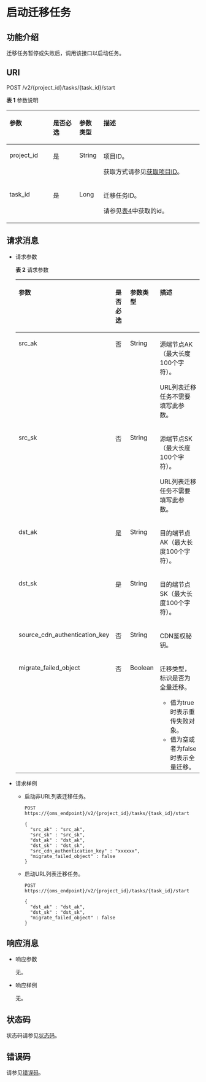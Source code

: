 # 启动迁移任务<a name="oms_api_0041"></a>

## 功能介绍<a name="zh-cn_topic_0245075044_section29415884"></a>

迁移任务暂停或失败后，调用该接口以启动任务。

## URI<a name="zh-cn_topic_0245075044_section63416368"></a>

POST /v2/\{project\_id\}/tasks/\{task\_id\}/start

**表 1**  参数说明

<a name="zh-cn_topic_0245075044_table48602288"></a>
<table><thead align="left"><tr id="zh-cn_topic_0245075044_row53442317"><th class="cellrowborder" valign="top" width="22.55%" id="mcps1.2.5.1.1"><p id="zh-cn_topic_0245075044_p33860402"><a name="zh-cn_topic_0245075044_p33860402"></a><a name="zh-cn_topic_0245075044_p33860402"></a>参数</p>
</th>
<th class="cellrowborder" valign="top" width="13.63%" id="mcps1.2.5.1.2"><p id="zh-cn_topic_0245075044_p58338056"><a name="zh-cn_topic_0245075044_p58338056"></a><a name="zh-cn_topic_0245075044_p58338056"></a>是否必选</p>
</th>
<th class="cellrowborder" valign="top" width="12.5%" id="mcps1.2.5.1.3"><p id="zh-cn_topic_0245075044_p1437317915593"><a name="zh-cn_topic_0245075044_p1437317915593"></a><a name="zh-cn_topic_0245075044_p1437317915593"></a>参数类型</p>
</th>
<th class="cellrowborder" valign="top" width="51.32%" id="mcps1.2.5.1.4"><p id="zh-cn_topic_0245075044_p27762102"><a name="zh-cn_topic_0245075044_p27762102"></a><a name="zh-cn_topic_0245075044_p27762102"></a>描述</p>
</th>
</tr>
</thead>
<tbody><tr id="zh-cn_topic_0245075044_row34137829"><td class="cellrowborder" valign="top" width="22.55%" headers="mcps1.2.5.1.1 "><p id="zh-cn_topic_0245075044_p13700797"><a name="zh-cn_topic_0245075044_p13700797"></a><a name="zh-cn_topic_0245075044_p13700797"></a>project_id</p>
</td>
<td class="cellrowborder" valign="top" width="13.63%" headers="mcps1.2.5.1.2 "><p id="zh-cn_topic_0245075044_p14131123114107"><a name="zh-cn_topic_0245075044_p14131123114107"></a><a name="zh-cn_topic_0245075044_p14131123114107"></a>是</p>
</td>
<td class="cellrowborder" valign="top" width="12.5%" headers="mcps1.2.5.1.3 "><p id="zh-cn_topic_0245075044_p537319125913"><a name="zh-cn_topic_0245075044_p537319125913"></a><a name="zh-cn_topic_0245075044_p537319125913"></a>String</p>
</td>
<td class="cellrowborder" valign="top" width="51.32%" headers="mcps1.2.5.1.4 "><p id="zh-cn_topic_0245075044_p109055560105"><a name="zh-cn_topic_0245075044_p109055560105"></a><a name="zh-cn_topic_0245075044_p109055560105"></a>项目ID。</p>
<p id="zh-cn_topic_0245075044_p14899747660"><a name="zh-cn_topic_0245075044_p14899747660"></a><a name="zh-cn_topic_0245075044_p14899747660"></a>获取方式请参见<a href="获取项目ID.md">获取项目ID</a>。</p>
</td>
</tr>
<tr id="zh-cn_topic_0245075044_row5791732161220"><td class="cellrowborder" valign="top" width="22.55%" headers="mcps1.2.5.1.1 "><p id="zh-cn_topic_0245075044_p2257205414"><a name="zh-cn_topic_0245075044_p2257205414"></a><a name="zh-cn_topic_0245075044_p2257205414"></a>task_id</p>
</td>
<td class="cellrowborder" valign="top" width="13.63%" headers="mcps1.2.5.1.2 "><p id="zh-cn_topic_0245075044_p102511202048"><a name="zh-cn_topic_0245075044_p102511202048"></a><a name="zh-cn_topic_0245075044_p102511202048"></a>是</p>
</td>
<td class="cellrowborder" valign="top" width="12.5%" headers="mcps1.2.5.1.3 "><p id="zh-cn_topic_0245075044_p53748918594"><a name="zh-cn_topic_0245075044_p53748918594"></a><a name="zh-cn_topic_0245075044_p53748918594"></a>Long</p>
</td>
<td class="cellrowborder" valign="top" width="51.32%" headers="mcps1.2.5.1.4 "><p id="zh-cn_topic_0245075044_p1221394353912"><a name="zh-cn_topic_0245075044_p1221394353912"></a><a name="zh-cn_topic_0245075044_p1221394353912"></a>迁移任务ID。</p>
<p id="zh-cn_topic_0245075044_p1792986165315"><a name="zh-cn_topic_0245075044_p1792986165315"></a><a name="zh-cn_topic_0245075044_p1792986165315"></a>请参见<a href="查询迁移任务列表.md#zh-cn_topic_0245075054_table46441279">表4</a>中获取的id。</p>
</td>
</tr>
</tbody>
</table>

## 请求消息<a name="zh-cn_topic_0245075044_section59634524"></a>

-   请求参数

    **表 2**  请求参数

    <a name="zh-cn_topic_0245075044_table44689431"></a>
    <table><thead align="left"><tr id="zh-cn_topic_0245075044_row56226836"><th class="cellrowborder" valign="top" width="23.06230623062306%" id="mcps1.2.5.1.1"><p id="zh-cn_topic_0245075044_p58079852"><a name="zh-cn_topic_0245075044_p58079852"></a><a name="zh-cn_topic_0245075044_p58079852"></a>参数</p>
    </th>
    <th class="cellrowborder" valign="top" width="13.511351135113511%" id="mcps1.2.5.1.2"><p id="zh-cn_topic_0245075044_p178105915218"><a name="zh-cn_topic_0245075044_p178105915218"></a><a name="zh-cn_topic_0245075044_p178105915218"></a>是否必选</p>
    </th>
    <th class="cellrowborder" valign="top" width="13.34133413341334%" id="mcps1.2.5.1.3"><p id="zh-cn_topic_0245075044_p6847548"><a name="zh-cn_topic_0245075044_p6847548"></a><a name="zh-cn_topic_0245075044_p6847548"></a>参数类型</p>
    </th>
    <th class="cellrowborder" valign="top" width="50.085008500850094%" id="mcps1.2.5.1.4"><p id="zh-cn_topic_0245075044_p30936422"><a name="zh-cn_topic_0245075044_p30936422"></a><a name="zh-cn_topic_0245075044_p30936422"></a>描述</p>
    </th>
    </tr>
    </thead>
    <tbody><tr id="zh-cn_topic_0245075044_row21442089"><td class="cellrowborder" valign="top" width="23.06230623062306%" headers="mcps1.2.5.1.1 "><p id="zh-cn_topic_0245075044_p165951828195813"><a name="zh-cn_topic_0245075044_p165951828195813"></a><a name="zh-cn_topic_0245075044_p165951828195813"></a>src_ak</p>
    </td>
    <td class="cellrowborder" valign="top" width="13.511351135113511%" headers="mcps1.2.5.1.2 "><p id="zh-cn_topic_0245075044_p188641422155814"><a name="zh-cn_topic_0245075044_p188641422155814"></a><a name="zh-cn_topic_0245075044_p188641422155814"></a>否</p>
    </td>
    <td class="cellrowborder" valign="top" width="13.34133413341334%" headers="mcps1.2.5.1.3 "><p id="zh-cn_topic_0245075044_p21367612"><a name="zh-cn_topic_0245075044_p21367612"></a><a name="zh-cn_topic_0245075044_p21367612"></a>String</p>
    </td>
    <td class="cellrowborder" valign="top" width="50.085008500850094%" headers="mcps1.2.5.1.4 "><p id="zh-cn_topic_0245075044_p2491394"><a name="zh-cn_topic_0245075044_p2491394"></a><a name="zh-cn_topic_0245075044_p2491394"></a>源端节点AK（最大长度100个字符）。</p>
    <p id="zh-cn_topic_0245075044_p13271538175912"><a name="zh-cn_topic_0245075044_p13271538175912"></a><a name="zh-cn_topic_0245075044_p13271538175912"></a>URL列表迁移任务不需要填写此参数。</p>
    </td>
    </tr>
    <tr id="zh-cn_topic_0245075044_row22422552"><td class="cellrowborder" valign="top" width="23.06230623062306%" headers="mcps1.2.5.1.1 "><p id="zh-cn_topic_0245075044_p65952286584"><a name="zh-cn_topic_0245075044_p65952286584"></a><a name="zh-cn_topic_0245075044_p65952286584"></a>src_sk</p>
    </td>
    <td class="cellrowborder" valign="top" width="13.511351135113511%" headers="mcps1.2.5.1.2 "><p id="zh-cn_topic_0245075044_p786492220583"><a name="zh-cn_topic_0245075044_p786492220583"></a><a name="zh-cn_topic_0245075044_p786492220583"></a>否</p>
    </td>
    <td class="cellrowborder" valign="top" width="13.34133413341334%" headers="mcps1.2.5.1.3 "><p id="zh-cn_topic_0245075044_p11736974"><a name="zh-cn_topic_0245075044_p11736974"></a><a name="zh-cn_topic_0245075044_p11736974"></a>String</p>
    </td>
    <td class="cellrowborder" valign="top" width="50.085008500850094%" headers="mcps1.2.5.1.4 "><p id="zh-cn_topic_0245075044_p32424647"><a name="zh-cn_topic_0245075044_p32424647"></a><a name="zh-cn_topic_0245075044_p32424647"></a>源端节点SK（最大长度100个字符）。</p>
    <p id="zh-cn_topic_0245075044_p11744114210594"><a name="zh-cn_topic_0245075044_p11744114210594"></a><a name="zh-cn_topic_0245075044_p11744114210594"></a>URL列表迁移任务不需要填写此参数。</p>
    </td>
    </tr>
    <tr id="zh-cn_topic_0245075044_row23386368"><td class="cellrowborder" valign="top" width="23.06230623062306%" headers="mcps1.2.5.1.1 "><p id="zh-cn_topic_0245075044_p359682819580"><a name="zh-cn_topic_0245075044_p359682819580"></a><a name="zh-cn_topic_0245075044_p359682819580"></a>dst_ak</p>
    </td>
    <td class="cellrowborder" valign="top" width="13.511351135113511%" headers="mcps1.2.5.1.2 "><p id="zh-cn_topic_0245075044_p20790195914529"><a name="zh-cn_topic_0245075044_p20790195914529"></a><a name="zh-cn_topic_0245075044_p20790195914529"></a>是</p>
    </td>
    <td class="cellrowborder" valign="top" width="13.34133413341334%" headers="mcps1.2.5.1.3 "><p id="zh-cn_topic_0245075044_p27097356"><a name="zh-cn_topic_0245075044_p27097356"></a><a name="zh-cn_topic_0245075044_p27097356"></a>String</p>
    </td>
    <td class="cellrowborder" valign="top" width="50.085008500850094%" headers="mcps1.2.5.1.4 "><p id="zh-cn_topic_0245075044_p14377323"><a name="zh-cn_topic_0245075044_p14377323"></a><a name="zh-cn_topic_0245075044_p14377323"></a>目的端节点AK（最大长度100个字符）。</p>
    </td>
    </tr>
    <tr id="zh-cn_topic_0245075044_row62287048"><td class="cellrowborder" valign="top" width="23.06230623062306%" headers="mcps1.2.5.1.1 "><p id="zh-cn_topic_0245075044_p1559632815818"><a name="zh-cn_topic_0245075044_p1559632815818"></a><a name="zh-cn_topic_0245075044_p1559632815818"></a>dst_sk</p>
    </td>
    <td class="cellrowborder" valign="top" width="13.511351135113511%" headers="mcps1.2.5.1.2 "><p id="zh-cn_topic_0245075044_p5792125965219"><a name="zh-cn_topic_0245075044_p5792125965219"></a><a name="zh-cn_topic_0245075044_p5792125965219"></a>是</p>
    </td>
    <td class="cellrowborder" valign="top" width="13.34133413341334%" headers="mcps1.2.5.1.3 "><p id="zh-cn_topic_0245075044_p39453247"><a name="zh-cn_topic_0245075044_p39453247"></a><a name="zh-cn_topic_0245075044_p39453247"></a>String</p>
    </td>
    <td class="cellrowborder" valign="top" width="50.085008500850094%" headers="mcps1.2.5.1.4 "><p id="zh-cn_topic_0245075044_p13871385"><a name="zh-cn_topic_0245075044_p13871385"></a><a name="zh-cn_topic_0245075044_p13871385"></a>目的端节点SK（最大长度100个字符）。</p>
    </td>
    </tr>
    <tr id="zh-cn_topic_0245075044_row31159287487"><td class="cellrowborder" valign="top" width="23.06230623062306%" headers="mcps1.2.5.1.1 "><p id="zh-cn_topic_0245075044_p1596182835812"><a name="zh-cn_topic_0245075044_p1596182835812"></a><a name="zh-cn_topic_0245075044_p1596182835812"></a>source_cdn_authentication_key</p>
    </td>
    <td class="cellrowborder" valign="top" width="13.511351135113511%" headers="mcps1.2.5.1.2 "><p id="zh-cn_topic_0245075044_p079545916523"><a name="zh-cn_topic_0245075044_p079545916523"></a><a name="zh-cn_topic_0245075044_p079545916523"></a>否</p>
    </td>
    <td class="cellrowborder" valign="top" width="13.34133413341334%" headers="mcps1.2.5.1.3 "><p id="zh-cn_topic_0245075044_p515373413481"><a name="zh-cn_topic_0245075044_p515373413481"></a><a name="zh-cn_topic_0245075044_p515373413481"></a>String</p>
    </td>
    <td class="cellrowborder" valign="top" width="50.085008500850094%" headers="mcps1.2.5.1.4 "><p id="zh-cn_topic_0245075044_p1215317343481"><a name="zh-cn_topic_0245075044_p1215317343481"></a><a name="zh-cn_topic_0245075044_p1215317343481"></a>CDN鉴权秘钥。</p>
    </td>
    </tr>
    <tr id="zh-cn_topic_0245075044_row3495153113316"><td class="cellrowborder" valign="top" width="23.06230623062306%" headers="mcps1.2.5.1.1 "><p id="zh-cn_topic_0245075044_p14596102825819"><a name="zh-cn_topic_0245075044_p14596102825819"></a><a name="zh-cn_topic_0245075044_p14596102825819"></a>migrate_failed_object</p>
    </td>
    <td class="cellrowborder" valign="top" width="13.511351135113511%" headers="mcps1.2.5.1.2 "><p id="zh-cn_topic_0245075044_p1949511536337"><a name="zh-cn_topic_0245075044_p1949511536337"></a><a name="zh-cn_topic_0245075044_p1949511536337"></a>否</p>
    </td>
    <td class="cellrowborder" valign="top" width="13.34133413341334%" headers="mcps1.2.5.1.3 "><p id="zh-cn_topic_0245075044_p12495165312333"><a name="zh-cn_topic_0245075044_p12495165312333"></a><a name="zh-cn_topic_0245075044_p12495165312333"></a>Boolean</p>
    </td>
    <td class="cellrowborder" valign="top" width="50.085008500850094%" headers="mcps1.2.5.1.4 "><p id="zh-cn_topic_0245075044_p948818417306"><a name="zh-cn_topic_0245075044_p948818417306"></a><a name="zh-cn_topic_0245075044_p948818417306"></a>迁移类型，标识是否为全量迁移。</p>
    <a name="zh-cn_topic_0245075044_ul124381216133011"></a><a name="zh-cn_topic_0245075044_ul124381216133011"></a><ul id="zh-cn_topic_0245075044_ul124381216133011"><li>值为true时表示重传失败对象。</li><li>值为空或者为false时表示全量迁移。</li></ul>
    </td>
    </tr>
    </tbody>
    </table>


-   请求样例
    -   启动非URL列表迁移任务。

        ```
        POST https://{oms_endpoint}/v2/{project_id}/tasks/{task_id}/start 
        
        { 
          "src_ak" : "src_ak", 
          "src_sk" : "src_sk", 
          "dst_ak" : "dst_ak", 
          "dst_sk" : "dst_sk", 
          "src_cdn_authentication_key" : "xxxxxx", 
          "migrate_failed_object" : false 
        }
        ```

    -   启动URL列表迁移任务。

        ```
        POST https://{oms_endpoint}/v2/{project_id}/tasks/{task_id}/start 
        
        { 
          "dst_ak" : "dst_ak", 
          "dst_sk" : "dst_sk",  
          "migrate_failed_object" : false 
        }
        ```



## 响应消息<a name="zh-cn_topic_0245075044_section66948675"></a>

-   响应参数

    无。

-   响应样例

    无。


## 状态码<a name="zh-cn_topic_0245074948_section43299552"></a>

状态码请参见[状态码](状态码.md)。

## 错误码<a name="zh-cn_topic_0245074948_section968175316304"></a>

请参见[错误码](错误码.md)。

